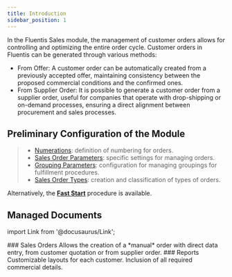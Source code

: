 ```yaml
---
title: Introduction 
sidebar_position: 1
---
```


In the Fluentis Sales module, the management of customer orders allows for controlling and optimizing the entire order cycle. 
Customer orders in Fluentis can be generated through various methods:

- From Offer: A customer order can be automatically created from a previously accepted offer, maintaining consistency between the proposed commercial conditions and the confirmed ones.
- From Supplier Order: It is possible to generate a customer order from a supplier order, useful for companies that operate with drop-shipping or on-demand processes, ensuring a direct alignment between procurement and sales processes.

## Preliminary Configuration of the Module 

> - [Numerations](/docs/configurations/tables/fluentis-numerations): definition of numbering for orders.    
> - [Sales Order Parameters](/docs/configurations/parameters/sales/sales-orders-parameters): specific settings for managing orders.     
> - [Grouping Parameters](/docs/configurations/parameters/sales/orders-grouping): configuration for managing groupings for fulfillment procedures.     
> - [Sales Order Types](/docs/configurations/tables/sales/sales-order-types): creation and classification of types of orders.   

Alternatively, the [**Fast Start**](/docs/guide/fast-start) procedure is available.

## Managed Documents 

import Link from '@docusaurus/Link';

<div className="cardContainer">
    <div className="card">
### Sales Orders 
Allows the creation of a *manual* order with direct data entry, from customer quotation or from supplier order.  
### Reports
Customizable layouts for each customer.  
Inclusion of all required commercial details.  
    </div>
</div>